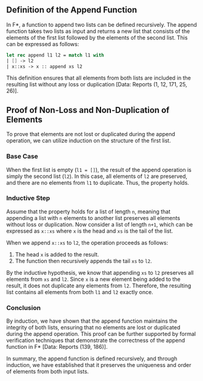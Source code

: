 ## Definition of the Append Function
 
In F*, a function to append two lists can be defined recursively. The append function takes two lists as input and returns a new list that consists of the elements of the first list followed by the elements of the second list. This can be expressed as follows:
 
```fsharp
let rec append l1 l2 = match l1 with
| [] -> l2
| x::xs -> x :: append xs l2
```
 
This definition ensures that all elements from both lists are included in the resulting list without any loss or duplication [Data: Reports (1, 12, 171, 25, 26)].
 
## Proof of Non-Loss and Non-Duplication of Elements
 
To prove that elements are not lost or duplicated during the append operation, we can utilize induction on the structure of the first list.
 
### Base Case
 
When the first list is empty (`l1 = []`), the result of the append operation is simply the second list (`l2`). In this case, all elements of `l2` are preserved, and there are no elements from `l1` to duplicate. Thus, the property holds.
 
### Inductive Step
 
Assume that the property holds for a list of length `n`, meaning that appending a list with `n` elements to another list preserves all elements without loss or duplication. Now consider a list of length `n+1`, which can be expressed as `x::xs` where `x` is the head and `xs` is the tail of the list.
 
When we append `x::xs` to `l2`, the operation proceeds as follows:
 
1. The head `x` is added to the result.
2. The function then recursively appends the tail `xs` to `l2`.
 
By the inductive hypothesis, we know that appending `xs` to `l2` preserves all elements from `xs` and `l2`. Since `x` is a new element being added to the result, it does not duplicate any elements from `l2`. Therefore, the resulting list contains all elements from both `l1` and `l2` exactly once.
 
### Conclusion
 
By induction, we have shown that the append function maintains the integrity of both lists, ensuring that no elements are lost or duplicated during the append operation. This proof can be further supported by formal verification techniques that demonstrate the correctness of the append function in F* [Data: Reports (139, 186)].
 
In summary, the append function is defined recursively, and through induction, we have established that it preserves the uniqueness and order of elements from both input lists.